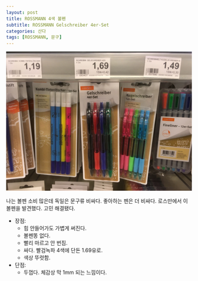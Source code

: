 ```yaml
---
layout: post
title: ROSSMANN 4색 볼펜
subtitle: ROSSMANN Gelschreiber 4er-Set
categories: 산다
tags: [ROSSMANN, 문구]
---
```


![Gelschreiber](/assets/images/posts/2023-07-05-gelschreiber.webp)

나는 볼펜 소비 많은데 독일은 문구류 비싸다. 좋아하는 펜은 더 비싸다. 로스만에서 이 볼펜을 발견했다. 고민 해결됐다.

- 장점:
  - 힘 안들어가도 가볍게 써진다.
  - 볼펜똥 없다.
  - 빨리 마르고 안 번짐.
  - 싸다. 빨검녹파 4색에 단돈 1.69유로.
  - 색상 뚜렷함.
- 단점:
  - 두껍다. 체감상 막 1mm 되는 느낌이다.
